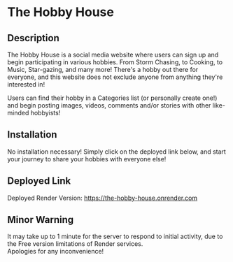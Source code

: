 # The Hobby House

## Description
The Hobby House is a social media website where users can sign up and begin participating in various hobbies. From Storm Chasing, to Cooking, to Music, Star-gazing, and many more! There's a hobby out there for everyone, and this website does not exclude anyone from anything they're interested in!

Users can find their hobby in a Categories list (or personally create one!) and begin posting images, videos, comments and/or stories with other like-minded hobbyists!

## Installation
No installation necessary! Simply click on the deployed link below, and start your journey to share your hobbies with everyone else! 

## Deployed Link
Deployed Render Version: https://the-hobby-house.onrender.com

## Minor Warning
It may take up to 1 minute for the server to respond to initial activity, due to the Free version limitations of Render services.  
Apologies for any inconvenience!
